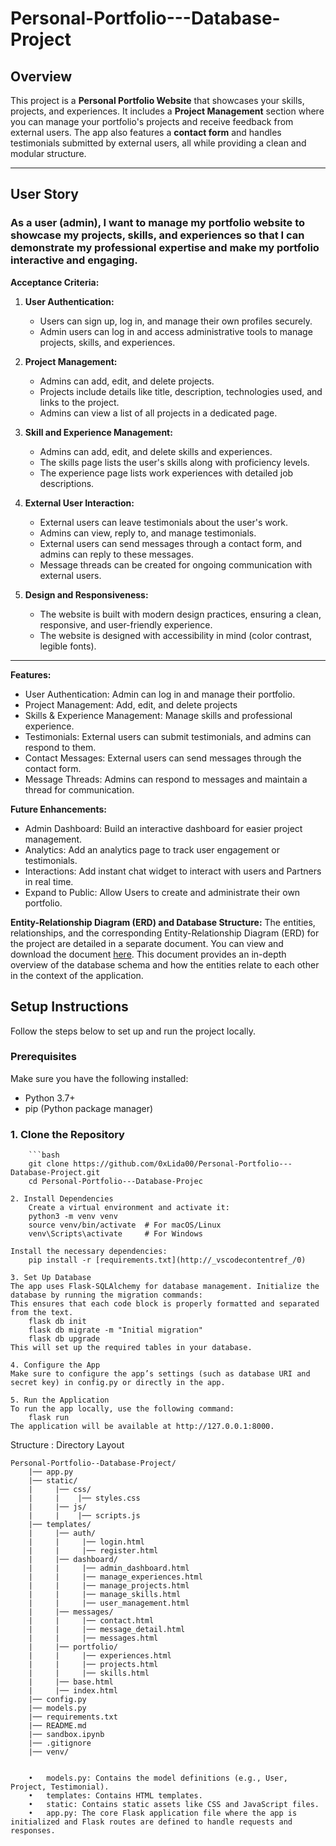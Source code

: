 # Personal-Portfolio---Database-Project

## Overview

This project is a **Personal Portfolio Website** that showcases your skills, projects, and experiences. It includes a **Project Management** section where you can manage your portfolio's projects and receive feedback from external users. The app also features a **contact form** and handles testimonials submitted by external users, all while providing a clean and modular structure.

---

## User Story

### **As a user (admin), I want to manage my portfolio website to showcase my projects, skills, and experiences so that I can demonstrate my professional expertise and make my portfolio interactive and engaging.**

**Acceptance Criteria:**

1. **User Authentication:**
   - Users can sign up, log in, and manage their own profiles securely.
   - Admin users can log in and access administrative tools to manage projects, skills, and experiences.

2. **Project Management:**
   - Admins can add, edit, and delete projects.
   - Projects include details like title, description, technologies used, and links to the project.
   - Admins can view a list of all projects in a dedicated page.

3. **Skill and Experience Management:**
   - Admins can add, edit, and delete skills and experiences.
   - The skills page lists the user's skills along with proficiency levels.
   - The experience page lists work experiences with detailed job descriptions.

4. **External User Interaction:**
   - External users can leave testimonials about the user's work.
   - Admins can view, reply to, and manage testimonials.
   - External users can send messages through a contact form, and admins can reply to these messages.
   - Message threads can be created for ongoing communication with external users.

5. **Design and Responsiveness:**
   - The website is built with modern design practices, ensuring a clean, responsive, and user-friendly experience.
   - The website is designed with accessibility in mind (color contrast, legible fonts).

---
**Features:**
   - User Authentication: Admin can log in and manage their portfolio.
   - Project Management: Add, edit, and delete projects
   - Skills & Experience Management: Manage skills and professional experience.
   - Testimonials: External users can submit testimonials, and admins can respond to them.
   - Contact Messages: External users can send messages through the contact form.
   - Message Threads: Admins can respond to messages and maintain a thread for communication.

**Future Enhancements:**
   - Admin Dashboard: Build an interactive dashboard for easier project management.
   - Analytics: Add an analytics page to track user engagement or testimonials.
   - Interactions: Add instant chat widget to interact with users and Partners in real time.
   - Expand to Public: Allow Users to create and administrate their own portfolio.

**Entity-Relationship Diagram (ERD) and Database Structure:**
    The entities, relationships, and the corresponding Entity-Relationship Diagram (ERD) for the project are detailed in a separate document. You can view and download the document [here](docs/Personal_Portfolio_Website_with_Project_Management.pdf).
    This document provides an in-depth overview of the database schema and how the entities relate to each other in the context of the application.

## Setup Instructions

Follow the steps below to set up and run the project locally.

### Prerequisites

Make sure you have the following installed:
- Python 3.7+
- pip (Python package manager)

### 1. Clone the Repository
        ```bash
        git clone https://github.com/0xLida00/Personal-Portfolio---Database-Project.git
        cd Personal-Portfolio---Database-Projec

    2. Install Dependencies
        Create a virtual environment and activate it:
        python3 -m venv venv
        source venv/bin/activate  # For macOS/Linux
        venv\Scripts\activate     # For Windows

    Install the necessary dependencies:
        pip install -r [requirements.txt](http://_vscodecontentref_/0)

    3. Set Up Database
    The app uses Flask-SQLAlchemy for database management. Initialize the database by running the migration commands:
    This ensures that each code block is properly formatted and separated from the text.
        flask db init
        flask db migrate -m "Initial migration"
        flask db upgrade
    This will set up the required tables in your database.

    4. Configure the App
    Make sure to configure the app’s settings (such as database URI and secret key) in config.py or directly in the app.

    5. Run the Application
    To run the app locally, use the following command:
        flask run
    The application will be available at http://127.0.0.1:8000.


Structure :
Directory Layout
```
Personal-Portfolio--Database-Project/
    |── app.py
    |── static/
    |     |── css/
    |     |    |── styles.css
    |     |── js/
    |     |    |── scripts.js
    |── templates/
    |     |── auth/
    |     |     |── login.html
    |     |     |── register.html
    |     |── dashboard/
    |     |     |── admin_dashboard.html
    |     |     |── manage_experiences.html
    |     |     |── manage_projects.html
    |     |     |── manage_skills.html
    |     |     |── user_management.html
    |     |── messages/
    |     |     |── contact.html
    |     |     |── message_detail.html
    |     |     |── messages.html
    |     |── portfolio/
    |     |     |── experiences.html
    |     |     |── projects.html
    |     |     |── skills.html
    |     |── base.html
    |     |── index.html
    |── config.py
    |── models.py
    |── requirements.txt
    |── README.md
    |── sandbox.ipynb
    |── .gitignore
    |── venv/


	•	models.py: Contains the model definitions (e.g., User, Project, Testimonial).
	•	templates: Contains HTML templates.
	•	static: Contains static assets like CSS and JavaScript files.
	•	app.py: The core Flask application file where the app is initialized and Flask routes are defined to handle requests and responses.

